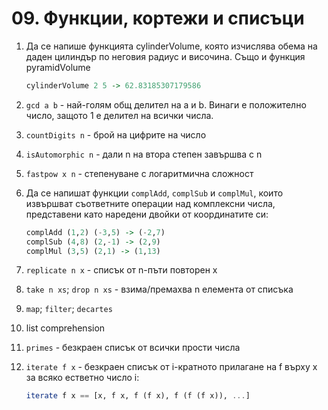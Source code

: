 # 09. Функции, кортежи и списъци

1. Да се напише функцията cylinderVolume, която изчислява обема на даден цилиндър по неговия радиус и височина. Също и функция pyramidVolume
   ```hs
   cylinderVolume 2 5 -> 62.83185307179586
   ```

1. `gcd a b` - най-голям общ делител на а и b. Винаги е положително число, защото 1 е делител на всички числа.

1. `countDigits n` - брой на цифрите на число

1. `isAutomorphic n` - дали n на втора степен завършва с n

1. `fastpow x n` - степенуване с логаритмична сложност

1. Да се напишат функции `complAdd`, `complSub` и `complMul`, които извършват
   съответните операции над комплексни числа, представени като наредени двойки от
   координатите си:

   ```hs
   complAdd (1,2) (-3,5) -> (-2,7)
   complSub (4,8) (2,-1) -> (2,9)
   complMul (3,5) (2,1) -> (1,13)
   ```


1. `replicate n x` - списък от n-пъти повторен x
1. `take n xs`; `drop n xs` - взима/премахва n елемента от списъка

1. `map`; `filter`; `decartes`

1. list comprehension

1. `primes` - безкраен списък от всички прости числа

1. `iterate f x` - безкраен списък от i-кратното прилагане на f върху x за всяко естветно число i:

   ```hs
   iterate f x == [x, f x, f (f x), f (f (f x)), ...]
   ```

